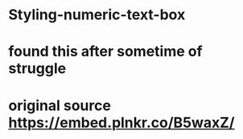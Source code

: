# Styling-numeric-text-box
# found this after sometime of struggle
# original source https://embed.plnkr.co/B5waxZ/
